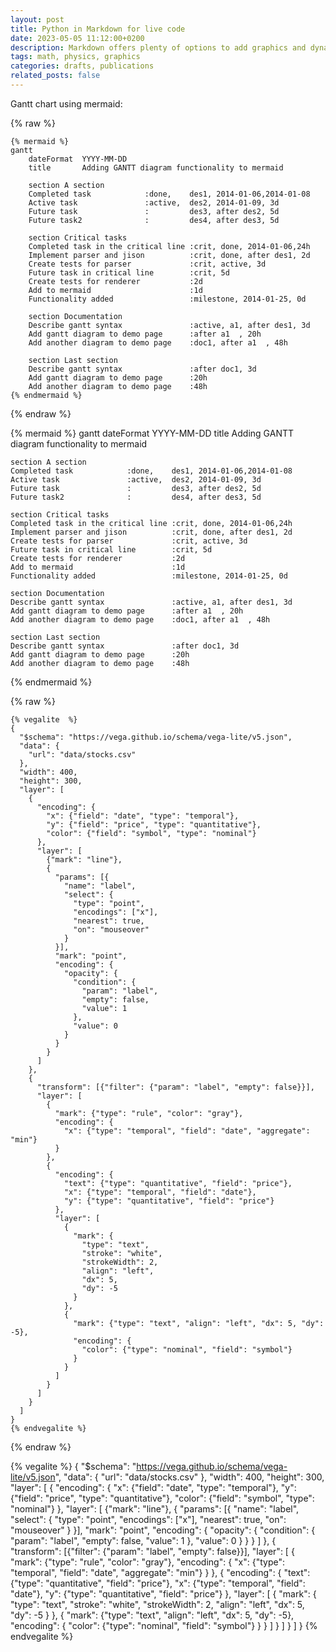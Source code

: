 ```yaml
---
layout: post
title: Python in Markdown for live code
date: 2023-05-05 11:12:00+0200
description: Markdown offers plenty of options to add graphics and dynamic content
tags: math, physics, graphics
categories: drafts, publications
related_posts: false
---
```


Gantt chart using mermaid:

{% raw %}
```
{% mermaid %}
gantt
    dateFormat  YYYY-MM-DD
    title       Adding GANTT diagram functionality to mermaid

    section A section
    Completed task            :done,    des1, 2014-01-06,2014-01-08
    Active task               :active,  des2, 2014-01-09, 3d
    Future task               :         des3, after des2, 5d
    Future task2              :         des4, after des3, 5d

    section Critical tasks
    Completed task in the critical line :crit, done, 2014-01-06,24h
    Implement parser and jison          :crit, done, after des1, 2d
    Create tests for parser             :crit, active, 3d
    Future task in critical line        :crit, 5d
    Create tests for renderer           :2d
    Add to mermaid                      :1d
    Functionality added                 :milestone, 2014-01-25, 0d

    section Documentation
    Describe gantt syntax               :active, a1, after des1, 3d
    Add gantt diagram to demo page      :after a1  , 20h
    Add another diagram to demo page    :doc1, after a1  , 48h

    section Last section
    Describe gantt syntax               :after doc1, 3d
    Add gantt diagram to demo page      :20h
    Add another diagram to demo page    :48h
{% endmermaid %}
```
{% endraw %}

{% mermaid %}
gantt
    dateFormat  YYYY-MM-DD
    title       Adding GANTT diagram functionality to mermaid

    section A section
    Completed task            :done,    des1, 2014-01-06,2014-01-08
    Active task               :active,  des2, 2014-01-09, 3d
    Future task               :         des3, after des2, 5d
    Future task2              :         des4, after des3, 5d

    section Critical tasks
    Completed task in the critical line :crit, done, 2014-01-06,24h
    Implement parser and jison          :crit, done, after des1, 2d
    Create tests for parser             :crit, active, 3d
    Future task in critical line        :crit, 5d
    Create tests for renderer           :2d
    Add to mermaid                      :1d
    Functionality added                 :milestone, 2014-01-25, 0d

    section Documentation
    Describe gantt syntax               :active, a1, after des1, 3d
    Add gantt diagram to demo page      :after a1  , 20h
    Add another diagram to demo page    :doc1, after a1  , 48h

    section Last section
    Describe gantt syntax               :after doc1, 3d
    Add gantt diagram to demo page      :20h
    Add another diagram to demo page    :48h
{% endmermaid %}

{% raw %}
```
{% vegalite  %}
{
  "$schema": "https://vega.github.io/schema/vega-lite/v5.json",
  "data": {
    "url": "data/stocks.csv"
  },
  "width": 400,
  "height": 300,
  "layer": [
    {
      "encoding": {
        "x": {"field": "date", "type": "temporal"},
        "y": {"field": "price", "type": "quantitative"},
        "color": {"field": "symbol", "type": "nominal"}
      },
      "layer": [
        {"mark": "line"},
        {
          "params": [{
            "name": "label",
            "select": {
              "type": "point",
              "encodings": ["x"],
              "nearest": true,
              "on": "mouseover"
            }
          }],
          "mark": "point",
          "encoding": {
            "opacity": {
              "condition": {
                "param": "label",
                "empty": false,
                "value": 1
              },
              "value": 0
            }
          }
        }
      ]
    },
    {
      "transform": [{"filter": {"param": "label", "empty": false}}],
      "layer": [
        {
          "mark": {"type": "rule", "color": "gray"},
          "encoding": {
            "x": {"type": "temporal", "field": "date", "aggregate": "min"}
          }
        },
        {
          "encoding": {
            "text": {"type": "quantitative", "field": "price"},
            "x": {"type": "temporal", "field": "date"},
            "y": {"type": "quantitative", "field": "price"}
          },
          "layer": [
            {
              "mark": {
                "type": "text",
                "stroke": "white",
                "strokeWidth": 2,
                "align": "left",
                "dx": 5,
                "dy": -5
              }
            },
            {
              "mark": {"type": "text", "align": "left", "dx": 5, "dy": -5},
              "encoding": {
                "color": {"type": "nominal", "field": "symbol"}
              }
            }
          ]
        }
      ]
    }
  ]
}
{% endvegalite %}
```
{% endraw %}


{% vegalite  %}
{
  "$schema": "https://vega.github.io/schema/vega-lite/v5.json",
  "data": {
    "url": "data/stocks.csv"
  },
  "width": 400,
  "height": 300,
  "layer": [
    {
      "encoding": {
        "x": {"field": "date", "type": "temporal"},
        "y": {"field": "price", "type": "quantitative"},
        "color": {"field": "symbol", "type": "nominal"}
      },
      "layer": [
        {"mark": "line"},
        {
          "params": [{
            "name": "label",
            "select": {
              "type": "point",
              "encodings": ["x"],
              "nearest": true,
              "on": "mouseover"
            }
          }],
          "mark": "point",
          "encoding": {
            "opacity": {
              "condition": {
                "param": "label",
                "empty": false,
                "value": 1
              },
              "value": 0
            }
          }
        }
      ]
    },
    {
      "transform": [{"filter": {"param": "label", "empty": false}}],
      "layer": [
        {
          "mark": {"type": "rule", "color": "gray"},
          "encoding": {
            "x": {"type": "temporal", "field": "date", "aggregate": "min"}
          }
        },
        {
          "encoding": {
            "text": {"type": "quantitative", "field": "price"},
            "x": {"type": "temporal", "field": "date"},
            "y": {"type": "quantitative", "field": "price"}
          },
          "layer": [
            {
              "mark": {
                "type": "text",
                "stroke": "white",
                "strokeWidth": 2,
                "align": "left",
                "dx": 5,
                "dy": -5
              }
            },
            {
              "mark": {"type": "text", "align": "left", "dx": 5, "dy": -5},
              "encoding": {
                "color": {"type": "nominal", "field": "symbol"}
              }
            }
          ]
        }
      ]
    }
  ]
}
{% endvegalite %}
